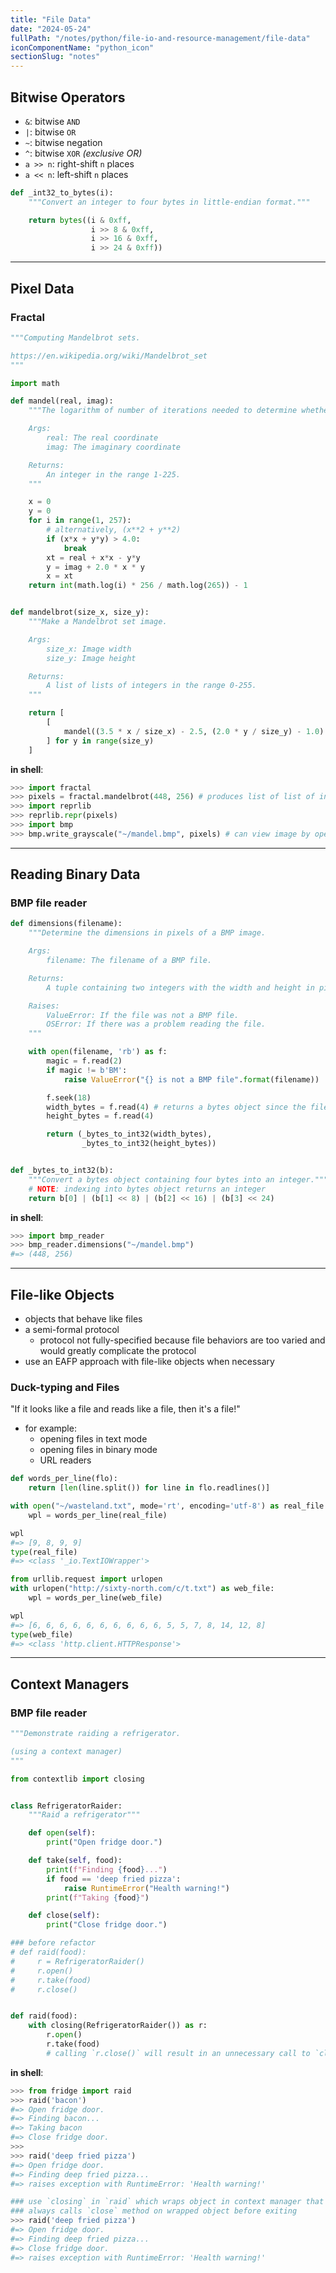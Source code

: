 ```yaml
---
title: "File Data"
date: "2024-05-24"
fullPath: "/notes/python/file-io-and-resource-management/file-data"
iconComponentName: "python_icon"
sectionSlug: "notes"
---
```


## Bitwise Operators

- `&`: bitwise `AND`
- `|`: bitwise `OR`
- `~`: bitwise negation
- `^`: bitwise `XOR` _(exclusive OR)_
- `a >> n`: right-shift `n` places
- `a << n`: left-shift `n` places

```python
def _int32_to_bytes(i):
    """Convert an integer to four bytes in little-endian format."""

    return bytes((i & 0xff,
                  i >> 8 & 0xff,
                  i >> 16 & 0xff,
                  i >> 24 & 0xff))

```

---

## Pixel Data

### Fractal

```python
"""Computing Mandelbrot sets.

https://en.wikipedia.org/wiki/Mandelbrot_set
"""

import math

def mandel(real, imag):
    """The logarithm of number of iterations needed to determine whether a complex point is in the Mandelbrot set.

    Args:
        real: The real coordinate
        imag: The imaginary coordinate

    Returns:
        An integer in the range 1-225.
    """

    x = 0
    y = 0
    for i in range(1, 257):
        # alternatively, (x**2 + y**2)
        if (x*x + y*y) > 4.0:
            break
        xt = real + x*x - y*y
        y = imag + 2.0 * x * y
        x = xt
    return int(math.log(i) * 256 / math.log(265)) - 1


def mandelbrot(size_x, size_y):
    """Make a Mandelbrot set image.

    Args:
        size_x: Image width
        size_y: Image height

    Returns:
        A list of lists of integers in the range 0-255.
    """

    return [
        [
            mandel((3.5 * x / size_x) - 2.5, (2.0 * y / size_y) - 1.0) for x in range(size_x)
        ] for y in range(size_y)
    ]

```

**in shell**:

```python
>>> import fractal
>>> pixels = fractal.mandelbrot(448, 256) # produces list of list of integers
>>> import reprlib
>>> reprlib.repr(pixels)
>>> import bmp
>>> bmp.write_grayscale("~/mandel.bmp", pixels) # can view image by opening it in a browser
```

---

## Reading Binary Data

### BMP file reader

```python
def dimensions(filename):
    """Determine the dimensions in pixels of a BMP image.

    Args:
        filename: The filename of a BMP file.

    Returns:
        A tuple containing two integers with the width and height in pixels.

    Raises:
        ValueError: If the file was not a BMP file.
        OSError: If there was a problem reading the file.
    """

    with open(filename, 'rb') as f:
        magic = f.read(2)
        if magic != b'BM':
            raise ValueError("{} is not a BMP file".format(filename))

        f.seek(18)
        width_bytes = f.read(4) # returns a bytes object since the file was opened in binary mode
        height_bytes = f.read(4)

        return (_bytes_to_int32(width_bytes),
                _bytes_to_int32(height_bytes))


def _bytes_to_int32(b):
    """Convert a bytes object containing four bytes into an integer."""
    # NOTE: indexing into bytes object returns an integer
    return b[0] | (b[1] << 8) | (b[2] << 16) | (b[3] << 24)

```

**in shell**:

```python
>>> import bmp_reader
>>> bmp_reader.dimensions("~/mandel.bmp")
#=> (448, 256)
```

---

## File-like Objects

- objects that behave like files
- a semi-formal protocol
    - protocol not fully-specified because file behaviors are too varied and would greatly complicate the protocol
- use an EAFP approach with file-like objects when necessary

### Duck-typing and Files

"If it looks like a file and reads like a file, then it's a file!"
- for example:
    - opening files in text mode
    - opening files in binary mode
    - URL readers

```python
def words_per_line(flo):
    return [len(line.split()) for line in flo.readlines()]

with open("~/wasteland.txt", mode='rt', encoding='utf-8') as real_file:
    wpl = words_per_line(real_file)

wpl
#=> [9, 8, 9, 9]
type(real_file)
#=> <class '_io.TextIOWrapper'>

from urllib.request import urlopen
with urlopen("http://sixty-north.com/c/t.txt") as web_file:
    wpl = words_per_line(web_file)

wpl
#=> [6, 6, 6, 6, 6, 6, 6, 6, 6, 6, 5, 5, 7, 8, 14, 12, 8]
type(web_file)
#=> <class 'http.client.HTTPResponse'>
```

---

## Context Managers

### BMP file reader

```python
"""Demonstrate raiding a refrigerator.

(using a context manager)
"""

from contextlib import closing


class RefrigeratorRaider:
    """Raid a refrigerator"""

    def open(self):
        print("Open fridge door.")

    def take(self, food):
        print(f"Finding {food}...")
        if food == 'deep fried pizza':
            raise RuntimeError("Health warning!")
        print(f"Taking {food}")

    def close(self):
        print("Close fridge door.")

### before refactor
# def raid(food):
#     r = RefrigeratorRaider()
#     r.open()
#     r.take(food)
#     r.close()


def raid(food):
    with closing(RefrigeratorRaider()) as r:
        r.open()
        r.take(food)
        # calling `r.close()` will result in an unnecessary call to `close`

```

**in shell**:

```python
>>> from fridge import raid
>>> raid('bacon')
#=> Open fridge door.
#=> Finding bacon...
#=> Taking bacon
#=> Close fridge door.
>>>
>>> raid('deep fried pizza')
#=> Open fridge door.
#=> Finding deep fried pizza...
#=> raises exception with RuntimeError: 'Health warning!'

### use `closing` in `raid` which wraps object in context manager that
### always calls `close` method on wrapped object before exiting
>>> raid('deep fried pizza')
#=> Open fridge door.
#=> Finding deep fried pizza...
#=> Close fridge door.
#=> raises exception with RuntimeError: 'Health warning!'
```

